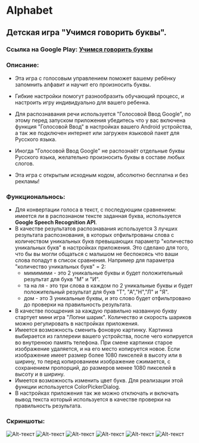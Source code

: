 # Alphabet
## Детская игра "Учимся говорить буквы".

### Ссылка на Google Play: [Учимся говорить буквы](https://goo.gl/FkTSDK)

### Описание:

- Эта игра с голосовым управлением поможет вашему ребёнку запомнить алфавит и научит его произносить буквы. 

- Гибкие настройки помогут разнообразить обучающий процесс, и настроить игру индивидуально для вашего ребенка.

- Для распознавания речи используется "Голосовой Ввод Google", по этому перед запуском приложения убедитесь что у вас включена функция "Голосовой Ввод" в настройках вашего Android устройства, а так же подключен интернет или загружен языковой пакет для Русского языка.

- Иногда "Голосовой Ввод Google" не распознаёт отдельные буквы Русского языка, желательно произносить буквы в составе любых слогов.

- Эта игра с открытым исходным кодом, абсолютно бесплатна и без рекламы!


### Функциональнось:

- Для конвертации голоса в текст, с последующим сравнением: имеется ли в распознаном тексте заданная буква, используется **Google Speech Recognition API**.
- В качестве результатов распознавания используется 3 лучших результата распознования, в которых отфильтрованы слова с количеством уникальных букв превышающих параметр "количество уникальных букв" в настройках приложения.
 Это сделано для того, что бы вы могли общаться с малышом не беспокоясь что ваши слова попадут в список сравнения.
 Например для параметра "количество уникальных букв" = 2:
    - мимимими - это 2 уникальные буквы и будет положительный результат для букв "М" и "И".
    - та на ля - это три слова в каждом по 2 уникальные буквы и будет положительный результат для букв "Т", "А","Н","Л" и "Я".
    - дом - это 3 уникальные буквы, и это слово будет отфильтровано до проверки на правильность результата.
- В качестве поощрения за каждую правильно названную букву стартует мини игра "Лопни шарик". Количество и скорость шариков можно регулировать в настройках приложения.
- Имеется возможность сменить фоновую картинку. Картинка выбирается из галлереии вашего устройства, после чего копируется во внутренюю память телефона. При смене картинки старое изображение удаляется, и на его место копируется новое.
 Если изображение имеет размер более 1080 пикселей в высоту или в ширину, то перед копированием изображение сжимается, с сохранением пропорций, до размеров менее 1080 пикселей в высоту и в ширину. 
- Имеется возможность изменить цвет букв. Для реализации этой функции используется ColorPickerDialog.
- В настройках приложения так же можно отключать и включать вывод текста который используется в качестве проверки на правильность результата. 
 
 
### Скриншоты:

![Alt-текст](https://lh3.googleusercontent.com/jHAu6Dvj-V-JfB8OyxlC8JtEgy-T1R_KM0eKFgoQWS4ZNd-sndI-O3A_8fyjhA-e-W5k=w1366-h658-rw "О")
![Alt-текст](https://lh3.googleusercontent.com/7GOg9D3XvnxriA7kG0ZSDJ2Vwa4PQrJoq5dbvdlPTDtf65waIZ1UHv57s-C0IPX898E=w1366-h658-rw "О")
![Alt-текст](https://lh3.googleusercontent.com/ZzFOalfRRLjkUlTKchnGT-8hYMccIkJv7Lvtg6ynz6bfjvj0kdnmsyLjKTwid9gYTQ=w1366-h658-rw "О")
![Alt-текст](https://lh3.googleusercontent.com/bfC8hHIc3yuOOGX5taHGSJZih9mqfwPFCCLKVWGJeOaNXLndzLwBwIth2S4YIU84N0w=w1366-h658-rw "О")
![Alt-текст](https://lh3.googleusercontent.com/nNejpmbE5H22vam4xtxVrGm2WbRgNGbc29ZJmPy_WtxUJopWQk_ipTW9F4mJ2Hi_3iQ=w1366-h658-rw "О")
![Alt-текст](https://lh3.googleusercontent.com/e5jY3oZHDHizldoPqdFUylzuO09G7Z8Xcl5ybnM3yW-ON6bcnxN68viWb_XJJ5eE=w1366-h658-rw "О")
